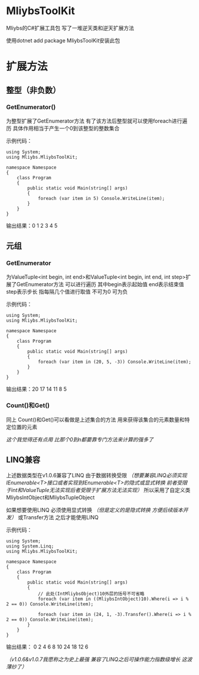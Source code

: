 # MliybsToolKit
Mliybs的C#扩展工具包 写了一堆逆天类和逆天扩展方法

使用dotnet add package MliybsToolKit安装此包

# 扩展方法
## 整型（非负数）
### GetEnumerator()
为整型扩展了GetEnumerator方法 有了该方法后整型就可以使用foreach进行遍历 具体作用相当于产生一个0到该整型的整数集合

示例代码：
```CSharp
using System;
using Mliybs.MliybsToolKit;

namespace Namespace
{
    class Program
    {
        public static void Main(string[] args)
        {
            foreach (var item in 5) Console.WriteLine(item);
        }
    }
}
```

输出结果：0 1 2 3 4 5

## 元组
### GetEnumerator
为ValueTuple&lt;int begin, int end&gt;和ValueTuple&lt;int begin, int end, int step&gt;扩展了GetEnumerator方法 可以进行遍历 其中begin表示起始值 end表示结束值 step表示步长 指每隔几个值进行取值 不可为0 可为负

示例代码：
```CSharp
using System;
using Mliybs.MliybsToolKit;

namespace Namespace
{
    class Program
    {
        public static void Main(string[] args)
        {
            foreach (var item in (20, 5, -3)) Console.WriteLine(item);
        }
    }
}
```

输出结果：20 17 14 11 8 5

### Count()和Get()
同上 Count()和Get()可以看做是上述集合的方法 用来获得该集合的元素数量和特定位置的元素

_这个我觉得还有点用 比那个0到n都要靠专门方法来计算的强多了_

## LINQ兼容
上述数据类型在v1.0.6兼容了LINQ 由于数据转换受限 _（想要兼容LINQ必须实现IEnumerable&lt;T&gt;接口或者实现到IEnumerable&lt;T&gt;的隐式或显式转换 前者受限于int和ValueTuple无法实现后者受限于扩展方法无法实现）_ 所以采用了自定义类MliybsIntObject和MliybsTupleObject

如果想要使用LINQ 必须使用显式转换 _（但是定义的是隐式转换 方便后续版本开发）_ 或Transfer方法 之后才能使用LINQ

示例代码：
```CSharp
using System;
using System.Linq;
using Mliybs.MliybsToolKit;

namespace Namespace
{
    class Program
    {
        public static void Main(string[] args)
        {
            // 此处(IntMliybsObject)10外层的括号不可省略
            foreach (var item in ((MliybsIntObject)10).Where(i => i % 2 == 0)) Console.WriteLine(item);

            foreach (var item in (24, 1, -3).Transfer().Where(i => i % 2 == 0)) Console.WriteLine(item);
        }
    }
}
```

输出结果：
0 2 4 6 8 10
24 18 12 6

_（v1.0.6&v1.0.7我愿称之为史上最强 兼容了LINQ之后可操作能力指数级增长 这波薄纱了）_
